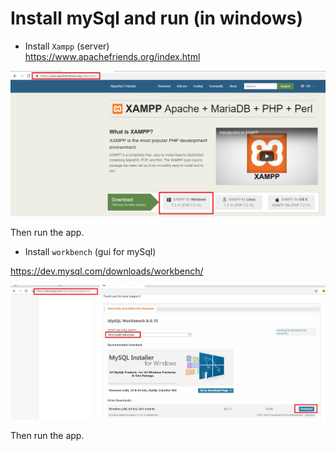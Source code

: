 # Install mySql and run (in windows)
* Install `Xampp` (server)   
https://www.apachefriends.org/index.html   

![picture](step1.png)   
   
Then run the app.

* Install `workbench` (gui for mySql)   

https://dev.mysql.com/downloads/workbench/   

![picture](step2.png)   

Then run the app. 
